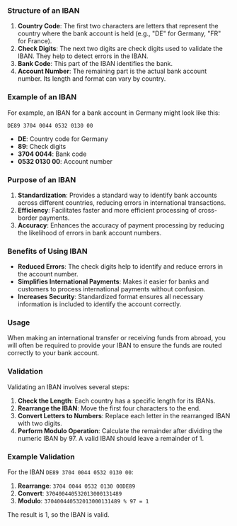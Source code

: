 ### Structure of an IBAN

1. **Country Code**: The first two characters are letters that represent the country where the bank account is held (e.g., "DE" for Germany, "FR" for France).
2. **Check Digits**: The next two digits are check digits used to validate the IBAN. They help to detect errors in the IBAN.
3. **Bank Code**: This part of the IBAN identifies the bank.
4. **Account Number**: The remaining part is the actual bank account number. Its length and format can vary by country.

### Example of an IBAN

For example, an IBAN for a bank account in Germany might look like this:
```
DE89 3704 0044 0532 0130 00
```

- **DE**: Country code for Germany
- **89**: Check digits
- **3704 0044**: Bank code
- **0532 0130 00**: Account number

### Purpose of an IBAN

1. **Standardization**: Provides a standard way to identify bank accounts across different countries, reducing errors in international transactions.
2. **Efficiency**: Facilitates faster and more efficient processing of cross-border payments.
3. **Accuracy**: Enhances the accuracy of payment processing by reducing the likelihood of errors in bank account numbers.

### Benefits of Using IBAN

- **Reduced Errors**: The check digits help to identify and reduce errors in the account number.
- **Simplifies International Payments**: Makes it easier for banks and customers to process international payments without confusion.
- **Increases Security**: Standardized format ensures all necessary information is included to identify the account correctly.

### Usage

When making an international transfer or receiving funds from abroad, you will often be required to provide your IBAN to ensure the funds are routed correctly to your bank account.

### Validation

Validating an IBAN involves several steps:
1. **Check the Length**: Each country has a specific length for its IBANs.
2. **Rearrange the IBAN**: Move the first four characters to the end.
3. **Convert Letters to Numbers**: Replace each letter in the rearranged IBAN with two digits.
4. **Perform Modulo Operation**: Calculate the remainder after dividing the numeric IBAN by 97. A valid IBAN should leave a remainder of 1.

### Example Validation

For the IBAN `DE89 3704 0044 0532 0130 00`:
1. **Rearrange**: `3704 0044 0532 0130 00DE89`
2. **Convert**: `370400440532013000131489`
3. **Modulo**: `370400440532013000131489 % 97 = 1`

The result is 1, so the IBAN is valid.
